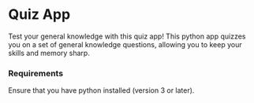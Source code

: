 # Quiz App
Test your general knowledge with this quiz app! This python app quizzes you on a set of general knowledge questions,
allowing you to keep your skills and memory sharp.

### Requirements
Ensure that you have python installed (version 3 or later).